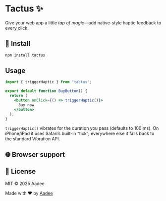 # Tactus ✨

Give your web app a little *tap of magic*—add native-style haptic feedback to every click.


## 🚀 Install

```bash
npm install tactus
```


## Usage

```jsx
import { triggerHaptic } from "tactus";

export default function BuyButton() {
  return (
    <button onClick={() => triggerHaptic()}>
      Buy now
    </button>
  );
}
```

`triggerHaptic()` vibrates for the duration you pass (defaults to 100 ms).
On iPhone/iPad it uses Safari’s built-in “tick”; everywhere else it falls back to the standard Vibration API.


## 🌐 Browser support


## 📄 License
MIT © 2025 Aadee


Made with ❤️ by [Aadee](https://x.com/aadeexyz)